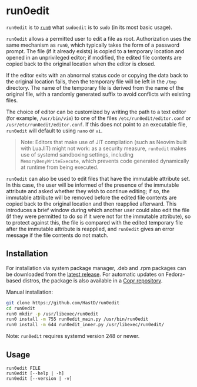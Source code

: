 # run0edit

`run0edit` is to
[`run0`](https://www.freedesktop.org/software/systemd/man/257/run0.html) what
`sudoedit` is to `sudo` (in its most basic usage).

`run0edit` allows a permitted user to edit a file as root. Authorization uses
the same mechanism as `run0`, which typically takes the form of a password
prompt. The file (if it already exists) is copied to a temporary location and
opened in an unprivileged editor; if modified, the edited file contents are
copied back to the original location when the editor is closed.

If the editor exits with an abnormal status code or copying the data back to the
original location fails, then the temporary file will be left in the `/tmp`
directory. The name of the temporary file is derived from the name of the
original file, with a randomly generated suffix to avoid conflicts with existing
files.

The choice of editor can be customized by writing the path to a text editor (for
example, `/usr/bin/vim`) to one of the files `/etc/run0edit/editor.conf` or
`/usr/etc/run0edit/editor.conf`. If this does not point to an executable file,
`run0edit` will default to using `nano` or `vi`.

> Note: Editors that make use of JIT compilation (such as Neovim built with
> LuaJIT) might not work: as a security measure, `run0edit` makes use of systemd
> sandboxing settings, including `MemoryDenyWriteExecute`, which prevents code
> generated dynamically at runtime from being executed.

`run0edit` can also be used to edit files that have the immutable attribute set.
In this case, the user will be informed of the presence of the immutable
attribute and asked whether they wish to continue editing; if so, the immutable
attribute will be removed before the edited file contents are copied back to the
original location and then reapplied afterward. This introduces a brief window
during which another user could also edit the file (if they were permitted to do
so if it were not for the immutable attribute), so to protect against this, the
file is compared with the edited temporary file after the immutable attribute is
reapplied, and `run0edit` gives an error message if the file contents do not
match.

## Installation

For installation via system package manager, .deb and .rpm packages can be
downloaded from the
[latest release](https://github.com/HastD/run0edit/releases/latest). For
automatic updates on Fedora-based distros, the package is also available in a
[Copr repository](https://copr.fedorainfracloud.org/coprs/amaranth/run0edit/).

Manual installation:

```sh
git clone https://github.com/HastD/run0edit
cd run0edit
run0 mkdir -p /usr/libexec/run0edit
run0 install -m 755 run0edit_main.py /usr/bin/run0edit
run0 install -m 644 run0edit_inner.py /usr/libexec/run0edit/
```

Note: `run0edit` requires systemd version 248 or newer.

## Usage

```
run0edit FILE
run0edit [--help | -h]
run0edit [--version | -v]
```
